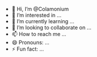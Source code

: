 - 👋 Hi, I’m @Colamonium
- 👀 I’m interested in ...
- 🌱 I’m currently learning ...
- 💞️ I’m looking to collaborate on ...
- 📫 How to reach me ...
- 😄 Pronouns: ...
- ⚡ Fun fact: ...

<!---
Colamonium/Colamonium is a ✨ special ✨ repository because its `README.md` (this file) appears on your GitHub profile.
You can click the Preview link to take a look at your changes.
--->
